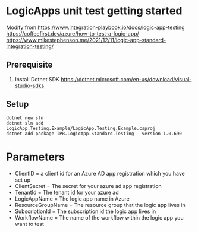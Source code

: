 # LogicApps unit test getting started

Modify from
https://www.integration-playbook.io/docs/logic-app-testing
https://coffeefirst.dev/azure/how-to-test-a-logic-app/
https://www.mikestephenson.me/2021/12/11/logic-app-standard-integration-testing/

## Prerequisite

1. Install Dotnet SDK https://dotnet.microsoft.com/en-us/download/visual-studio-sdks

## Setup
```
dotnet new sln
dotnet sln add LogicApp.Testing.Example/LogicApp.Testing.Example.csproj
dotnet add package IPB.LogicApp.Standard.Testing --version 1.0.690

```


# Parameters
 - ClientID = a client id for an Azure AD app registration which you have set up
 - ClientSecret = The secret for your azure ad app registration
 - TenantId = The tenant id for your azure ad
 - LogicAppName = The logic app name in Azure
 - ResourceGroupName = The resource group that the logic app lives in
 - SubscriptionId = The subscription id the logic app lives in
 - WorkflowName = The name of the workflow within the logic app you want to test


